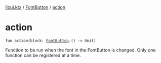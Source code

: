 [libui.ktx](../README.md) / [FontButton](README.md) / [action](action.md)

# action

`fun action(block: `[`FontButton`](README.md)`.() -> Unit)`

Function to be run when the font in the FontButton is changed.
Only one function can be registered at a time.
